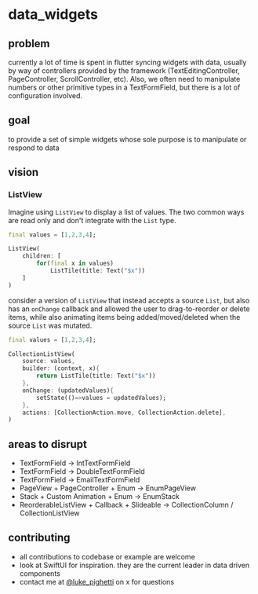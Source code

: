 # data_widgets

## problem

currently a lot of time is spent in flutter syncing widgets with data, usually by way of controllers provided by the framework (TextEditingController, PageController, ScrollController, etc). Also, we often need to manipulate numbers or other primitive types in a TextFormField, but there is a lot of configuration involved.

## goal

to provide a set of simple widgets whose sole purpose is to manipulate or respond to data

## vision

### ListView

Imagine using `ListView` to display a list of values. The two common ways are read only and don't integrate with the `List` type.

```dart
final values = [1,2,3,4];

ListView(
    children: [
        for(final x in values)
            ListTile(title: Text("$x"))
    ]
)
```

consider a version of `ListView` that instead accepts a source `List`, but also has an `onChange` callback and allowed the user to drag-to-reorder or delete items, while also animating items being added/moved/deleted when the source `List` was mutated.


```dart
final values = [1,2,3,4];

CollectionListView(
    source: values,
    builder: (context, x){
        return ListTile(title: Text("$x"))
    },
    onChange: (updatedValues){
        setState(()=>values = updatedValues);
    },
    actions: [CollectionAction.move, CollectionAction.delete],
)
```

## areas to disrupt

- TextFormField -> IntTextFormField
- TextFormField -> DoubleTextFormField
- TextFormField -> EmailTextFormField
- PageView + PageController + Enum -> EnumPageView
- Stack + Custom Animation + Enum -> EnumStack
- ReorderableListView + Callback + Slideable -> CollectionColumn / CollectionListView

## contributing

- all contributions to codebase or example are welcome
- look at SwiftUI for inspiration. they are the current leader in data driven components
- contact me at [@luke_pighetti](https://x.com/luke_pighetti) on x for questions